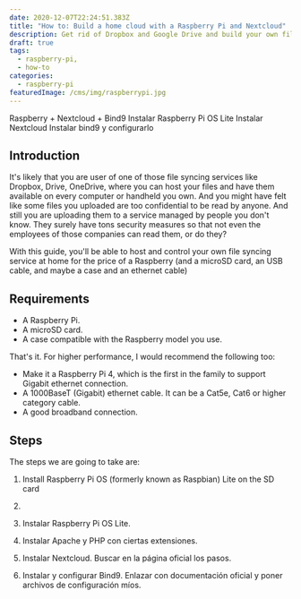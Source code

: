 ```yaml
---
date: 2020-12-07T22:24:51.383Z
title: "How to: Build a home cloud with a Raspberry Pi and Nextcloud"
description: Get rid of Dropbox and Google Drive and build your own file-sync system hosted in a computer at home.
draft: true
tags:
  - raspberry-pi,
  - how-to
categories:
  - raspberry-pi
featuredImage: /cms/img/raspberrypi.jpg
---
```

Raspberry + Nextcloud + Bind9
Instalar Raspberry Pi OS Lite
Instalar Nextcloud
Instalar bind9 y configurarlo

## Introduction

It's likely that you are user of one of those file syncing services like Dropbox, Drive, OneDrive, where you can host your files and have them available on every computer or handheld you own. And you might have felt like some files you uploaded are too confidential to be read by anyone. And still you are uploading them to a service managed by people you don't know. They surely have tons security measures so that not even the employees of those companies can read them, or do they?

With this guide, you'll be able to host and control your own file syncing service at home for the price of a Raspberry (and a microSD card, an USB cable, and maybe a case and an ethernet cable)

## Requirements

* A Raspberry Pi.
* A microSD card.
* A case compatible with the Raspberry model you use.

That's it. For higher performance, I would recommend the following too:

* Make it a Raspberry Pi 4, which is the first in the family to support Gigabit ethernet connection.
* A 1000BaseT (Gigabit) ethernet cable. It can be a Cat5e, Cat6 or higher category cable.
* A good broadband connection.

## Steps

The steps we are going to take are:

1. Install Raspberry Pi OS (formerly known as Raspbian) Lite on the SD card
2.

1. Instalar Raspberry Pi OS Lite.
2. Instalar Apache y PHP con ciertas extensiones.
3. Instalar Nextcloud. Buscar en la página oficial los pasos.
4. Instalar y configurar Bind9. Enlazar con documentación oficial y poner archivos de configuración míos.
